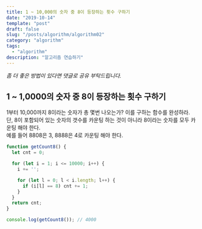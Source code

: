 ```yaml
---
title: 1 ~ 10,000의 숫자 중 8이 등장하는 횟수 구하기
date: "2019-10-14"
template: "post"
draft: false
slug: "/posts/algorithm/algorithm02"
category: "algorithm"
tags:
  - "algorithm"
description: "알고리즘 연습하기"
---
```

<span class="notice">
  <em>좀 더 좋은 방법이 있다면 댓글로 공유 부탁드립니다.</em>
</span>


## 1 ~ 1,0000의 숫자 중 8이 등장하는 횟수 구하기
1부터 10,000까지 8이라는 숫자가 총 몇번 나오는가? 이를 구하는 함수를 완성하라.<br>
단, 8이 포함되어 있는 숫자의 갯수를 카운팅 하는 것이 아니라 8이라는 숫자를 모두 카운팅 해야 한다.<br>
예를 들어 8808은 3, 8888은 4로 카운팅 해야 한다.

``` javascript
function getCount8() {
  let cnt = 0;

  for (let i = 1; i <= 10000; i++) {
    i += '';

    for (let l = 0; l < i.length; l++) {
      if (i[l] == 8) cnt += 1;
    }
  }
  return cnt;
}

console.log(getCount8()); // 4000
```

<br>
<br>
<br>
<br>
<br>